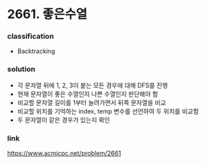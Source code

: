 # 2661. 좋은수열

### classification
* Backtracking

### solution
* 각 문자열 뒤에 1, 2, 3이 붙는 모든 경우에 대해 DFS를 진행
* 현재 문자열이 좋은 수열인지 나쁜 수열인지 판단해야 함
* 비교할 문자열 길이를 1부터 늘려가면서 뒤쪽 문자열을 비교
* 비교할 위치를 기억하는 index, temp 변수를 선언하여 두 위치를 비교함
* 두 문자열이 같은 경우가 있는지 확인

### link
https://www.acmicpc.net/problem/2661
